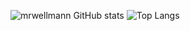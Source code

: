 ![mrwellmann GitHub stats](https://github-readme-stats.vercel.app/api?username=mrwellmann&theme=prussian&show_icons=true&count_private=true)
![Top Langs](https://github-readme-stats.vercel.app/api/top-langs/?username=mrwellmann&theme=prussian&langs_count=3&layout=compact)


<!--
### Hi there 👋
**mrwellmann/mrwellmann** is a ✨ _special_ ✨ repository because its `README.md` (this file) appears on your GitHub profile.

Here are some ideas to get you started:

- 🔭 I’m currently working on ...
- 🌱 I’m currently learning ...
- 👯 I’m looking to collaborate on ...
- 🤔 I’m looking for help with ...
- 💬 Ask me about ...
- 📫 How to reach me: ...
- 😄 Pronouns: ...
- ⚡ Fun fact: ...
-->
